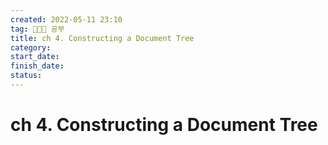 ```yaml
---
created: 2022-05-11 23:10
tag: 🧑🏻‍💻 공부
title: ch 4. Constructing a Document Tree 
category: 
start_date: 
finish_date: 
status: 
---
```

# ch 4. Constructing a Document Tree 



